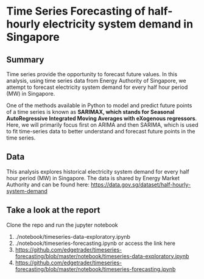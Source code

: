 # Time Series Forecasting of half-hourly electricity system demand in Singapore

## Summary
Time series provide the opportunity to forecast future values. In this analysis, using time series data from Energy Authority of Singapore, we attempt to forecast electricity system demand for every half hour period (MW) in Singapore.

One of the methods available in Python to model and predict future points of a time series is known as **SARIMAX, which stands for Seasonal AutoRegressive Integrated Moving Averages with eXogenous regressors**. Here, we will primarily focus first on ARIMA and then SARIMA, which is used to fit time-series data to better understand and forecast future points in the time series.

## Data
This analysis explores historical electricity system demand for every half hour period (MW) in Singapore. The data is shared by Energy Market Authority and can be found here: https://data.gov.sg/dataset/half-hourly-system-demand


## Take a look at the report
Clone the repo and run the jupyter notebook
1. ./notebook/timeseries-data-exploratory.ipynb
2. ./notebook/timeseries-forecasting.ipynb
or access the link here
1. https://github.com/edgetrader/timeseries-forecasting/blob/master/notebook/timeseries-data-exploratory.ipynb
2. https://github.com/edgetrader/timeseries-forecasting/blob/master/notebook/timeseries-forecasting.ipynb
